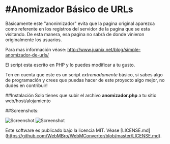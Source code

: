 #Anomizador Básico de URLs
=============

Básicamente este "anonimizador" evita que la pagina original aparezca como referente en los registros del servidor de la pagina que se esta visitando. De esta manera, esa pagina no sabrá de donde vinieron originalmente los usuarios.

Para mas información véase: http://www.juanix.net/blog/simple-anomizador-de-urls/

El script esta escrito en PHP y lo puedes modificar a tu gusto.

Ten en cuenta que este es un script *extremadamente* básico, si sabes algo de programación y crees que puedas hacer de este proyecto algo mejor, no dudes en contribuir!

##Instalación
Solo tienes que subir el archivo **anomizador.php** a tu sitio web/host/alojamiento

##Screenshots:

![Screenshot](http://i.imgur.com/lBRi4mP.png)
![Screenshot](http://i.imgur.com/o1ZF32N.png)

Este software es publicado bajo la licencia MIT. Véase [LICENSE.md] (https://github.com/WebMBro/WebMConverter/blob/master/LICENSE.md).
